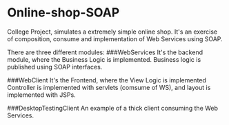 Online-shop-SOAP
================

College Project, simulates a extremely simple online shop. It's an exercise of composition, consume and implementation of Web Services using SOAP.

There are three different modules:
###WebServices
It's the backend module, where the Business Logic is implemented.
Business logic is published using SOAP interfaces.

###WebClient
It's the Frontend, where the View Logic is implemented
Controller is implemented with servlets (comsume of WS), and layout is implemented with JSPs.

###DesktopTestingClient
An example of a thick client consuming the Web Services.

